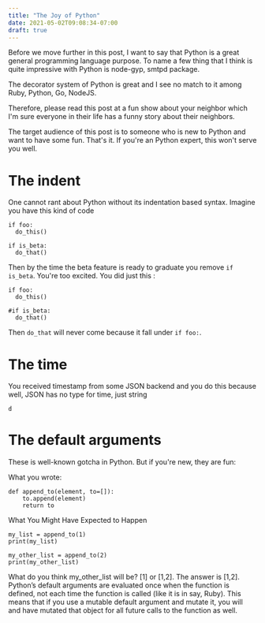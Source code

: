 ```yaml
---
title: "The Joy of Python"
date: 2021-05-02T09:08:34-07:00
draft: true
---
```


Before we move further in this post, I want to say that Python is a
great general programming language purpose. To name a few thing that I
think is quite impressive with Python is node-gyp, smtpd package.

The decorator system of Python is great and I see no match to it among
Ruby, Python, Go, NodeJS.

Therefore, please read this post at a fun show about your neighbor which
I'm sure everyone in their life has a funny story about their neighbors.

The target audience of this post is to someone who is new to Python and
want to have some fun. That's it. If you're an Python expert, this won't
serve you well.

# The indent

One cannot rant about Python without its indentation based syntax.
Imagine you have this kind of code

```
if foo:
  do_this()

if is_beta:
  do_that()
```

Then by the time the beta feature is ready to graduate you remove `if
is_beta`. You're too excited. You did just this : 


```
if foo:
  do_this()

#if is_beta:
  do_that()
```

Then `do_that` will never come because it fall under `if foo:`.


# The time

You received timestamp from some JSON backend and you do this because
well, JSON has no type for time, just string

```
d
```


# The default arguments

These is well-known gotcha in Python. But if you're new, they are fun:

What you wrote:

```
def append_to(element, to=[]):
    to.append(element)
    return to
```

What You Might Have Expected to Happen

```
my_list = append_to(1)
print(my_list)

my_other_list = append_to(2)
print(my_other_list)
```

What do you think my_other_list will be? [1] or [1,2]. The answer is
[1,2]. Python’s default arguments are evaluated once when the function is defined, not each time the function is called (like it is in say, Ruby). This means that if you use a mutable default argument and mutate it, you will and have mutated that object for all future calls to the function as well.


